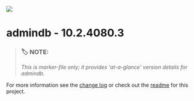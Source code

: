 ![](https://assets.overachiever.net/s4/images/s4_main_logo.png)

# admindb - 10.2.4080.3

> ### :label: **NOTE:** 
> *This is marker-file only; it provides 'at-a-glance' version details for admindb.* 

For more information see the [change log](/changelog.md) or check out the [readme](/readme.md) for this project.